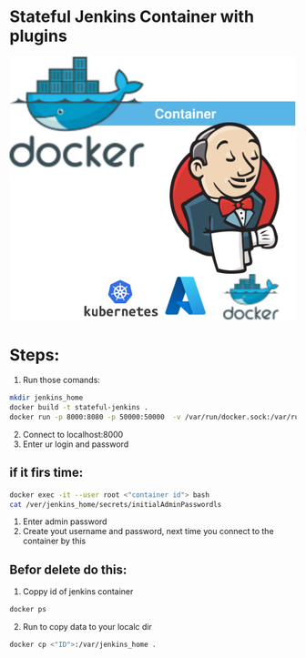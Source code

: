 
<p align="center">
<h1>Stateful Jenkins Container with plugins</h1>
<img src="https://github.com/Joska99/joska/blob/main/docker/stateful-jenkins/diagram.drawio.svg">
</p>

<h1>Steps:</h1>

1. Run those comands:
```bash
mkdir jenkins_home
docker build -t stateful-jenkins .
docker run -p 8000:8080 -p 50000:50000  -v /var/run/docker.sock:/var/run/docker.sock -d --name stf-jenkins --restart=on-failure -t stateful-jenkins
```
2. Connect to localhost:8000 
3. Enter ur login and password


<h2>if it firs time:</h2>

```bash
docker exec -it --user root <"container id"> bash
cat /ver/jenkins_home/secrets/initialAdminPasswordls
```
1. Enter admin password
2. Create yout username and password, next time you connect to the container by this

<h2>Befor delete do this:</h2>

1. Coppy id of jenkins container
```bash
docker ps
```
2. Run to copy data to your localc dir
```bash
docker cp <"ID">:/var/jenkins_home .
```